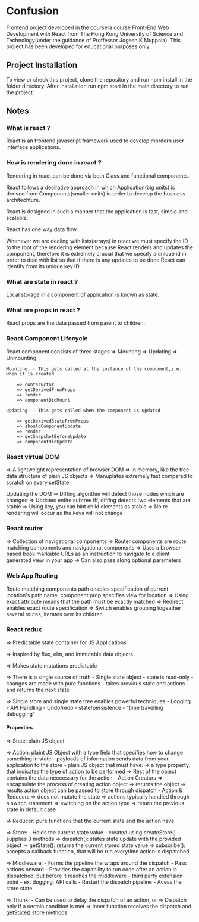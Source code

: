 # Confusion
Frontend project developed in the coursera course Front-End Web Development with React from The Hong Kong University of Science and Technology(under the guidance of Proffessor Jogesh K Muppala). This project has been developed for educational purposes only. 


## Project Installation
To view or check this project, clone the repository and run npm install in the folder directory. After installation run npm start in the main directory to run the project. 

## Notes

### What is react ? 
React is an frontend javascript framework used to develop mordern user interface applications. 
### How is rendering done in react ? 
Rendering in react can be done via both Class and functional components. 

React follows a declrative approach in which Application(big units) is derived from Components(smaller units) in order to develop the business architechture. 

React is designed in such a manner that the application is fast, simple and scalable. 

React has one way data flow

Whenever we are dealing with lists(arrays) in react we must specify the ID to the root of the rendering element because React renders and updates the component, therefore it is extremely crucial that we specify a unique id in order to deal with list so that if there is any updates to be done React can identify from its unique key ID.

### What are state in react ? 
Local storage in a component of application is known as state.

### What are props in react ?
React props are the data passed from parent to children.


### React Component Lifecycle 
React component consists of three stages 
    => Mounting
    => Updating 
    => Unmounting

    Mounting: - This gets called at the instance of the component,i.e. when it is created

        => contsructor
        => getDerivedFromProps
        => render
        => componentDidMount

    Updating: - This gets called when the component is updated 

        => getDerivedStateFromProps
        => shouldComponentUpdate
        => render
        => getSnapshotBeforeUpdate
        => componentDidUpdate 


### React virtual DOM
=> A lightweight representation of browser DOM
=> In memory, like the tree data structure of plain JS objects
=> Manuplates extremely fast compared to scratch on every setState

Updating the DOM 
    => Diffing algorithm will detect those nodes which are changed
    => Updates entire subtree iff, diffing detects two elements that are stable 
    => Using key, you can hint child elements as stable 
    => No re-rendering will occur as the keys will not change


### React router
=> Collection of navigational components
=> Router components are route matching components and navigational components
=> Uses a browser-based book markable URLs as an instruction to navigate to a client generated view in your app
    => Can also pass along optional parameters

### Web App Routing 
Route matching components path enables specification of current location's path name. 
<Route> component prop specifies view for location 
=> Using exact attribute means that the path must be exactly matched 
=> Redirect enables exact route specification 
=> Switch enables grouping togeather several routes, iterates over its children



### React redux
=> Predictable state container for JS Applications

=> Inspired by flux, elm, and immutable data objects

=> Makes state mutations predictable

=> There is a single source of truth 
    - Single state object
    - state is read-only
    - changes are made with pure functions
    - takes previous state and actions and returns the next state

=> Single store and single state tree enables powerful techniques
    - Logging 
    - API Handling 
    - Undo/redo
    - state/persistence
    - "time travelling debugging"

#### Properties 
=> State: plain JS object 

=> Action: plaint JS Object with a type field that specifies how to change something in state
    - payloads of information sends data from your application to the store
    - plain JS object that must have:
        => a type property, that indicates the type of action to be performed
        => Rest of the object contains the data neccessary for the action 
    - Action Creators
        => encapsulate the process of creating action object
        => returns the object
        => results action object can be passed to store through dispatch
    - Action & Reducers 
        => does not mutate the state
        => actions typically handled through a switch statement 
        => switching on the action type
        => return the previous state in default case

=> Reducer: pure functions that the current state and the action have

=> Store: 
        - Holds the current state value
        - created using createStore()
        - supplies 3 methods 
            => dispatch(): states state update with the provided object
            => getState(): returns the current stored state value
            => subscribe(): accepts a callback function, that will be run everytime action is dispatched

=> Middleware:
        - Forms the pipeline the wraps around the dispatch
        - Pass actions onward
        - Provides the capability to run code after an action is dispatched, but before it reaches the middleware
        - third party extension point 
        - ex. dogging, API calls
        - Restart the dispatch pipeline 
        - Acess the store state

=> Thunk: 
    - Can be used to delay the dispatch of an action, or 
        => Dispatch only if a certain condition is met
        => Inner function receives the dispatch and getState() store methods

